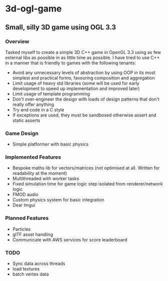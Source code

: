 # 3d-ogl-game
## Small, silly 3D game using OGL 3.3

### Overview
Tasked myself to create a simple 3D C++ game in OpenGL 3.3 using as few external libs as possible in as little time as possible.
I have tried to use C++ in a manner that is friendly to games with the following tenants:
- Avoid any unnecessary levels of abstraction by using OOP in its most simplest and practical forms, favouring composition and aggregation
- Limit usage of heavy std libraries (some will be used for early development to speed up implementation and improved later)
- Limit usage of template programming
- Don't over-engineer the design with loads of design patterns that don't really offer anything
- Try and code in a C style
- If exceptions are used, they must be sandboxed otherwise assert and static asserts

### Game Design
- Simple platformer with basic physics

### Implemented Features
- Bespoke maths lib for vectors/matrices (not optimised at all. Written for readability at the moment)
- Multithreaded with worker tasks
- Fixed simulation time for game logic step isolated from renderer/network logic
- FMOD audio
- Custom physics system for basic integration
- Dear Imgui

### Planned Features
- Particles
- glTF asset handling
- Communicate with AWS services for score leaderboard

### TODO
- Sync data across threads
- load textures
- batch vertex data
